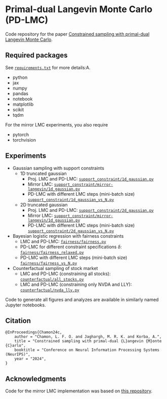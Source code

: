 # Primal-dual Langevin Monte Carlo (PD-LMC)

Code repository for the paper [Constrained sampling with primal-dual Langevin Monte Carlo](https://arxiv.org/abs/2411.00568).


## Required packages

See [`requirements.txt`](./requirements.txt) for more details:A.
- python
- jax
- numpy
- pandas
- notebook
- matplotlib
- scikit
- tqdm

For the mirror LMC experiments, you also require
- pytorch
- torchvision


## Experiments

- Gaussian sampling with support constraints
    - 1D truncated gaussian
        - Proj. LMC and PD-LMC: [`support_constraint/1d_gaussian.py`](./support_constraint/1d_gaussian.py)
        - Mirror LMC: [`support_constraint/mirror-langevin/1d_gaussian.py`](./support_constraint/mirror-langevin/1d_gaussian.py)
        - PD-LMC with different LMC steps (mini-batch size) [`support_constraint/1d_gaussian_vs_N.py`](./support_constraint/1d_gaussian_vs_N.py)
    - 2D truncated gaussian
        - Proj. LMC and PD-LMC: [`support_constraint/2d_gaussian.py`](./support_constraint/2d_gaussian.py)
        - Mirror LMC: [`support_constraint/mirror-langevin/1d_gaussian.py`](./support_constraint/mirror-langevin/2d_gaussian.py)
        - PD-LMC with different LMC steps (mini-batch size) [`support_constraint/2d_gaussian_vs_N.py`](./support_constraint/2d_gaussian_vs_N.py)
- Bayesian logistic regression with fairness constraints
    - LMC and PD-LMC: [`fairness/fairness.py`](./fairness/fairness.py)
    - PD-LMC for different constraint specifications $\delta$: [`fairness/fairness_relaxed.py`](./fairness/fairness_relaxed.py)
    - PD-LMC with different LMC steps (mini-batch size) [`fairness/fairness_vs_N.py`](./fairness/fairness_vs_N)
- Counterfactual sampling of stock market
    - LMC and PD-LMC (constraining all stocks): [`counterfactual/all_stocks.py`](./counterfactual/all_stocks.py)
    - LMC and PD-LMC (constraining only NVDA and LLY): [`counterfactual/nvda_lly.py`](./counterfactual/nvda_lly.py)

Code to generate all figures and analyzes are available in similarly named Jupyter notebooks.


## Citation

```
@InProceedings{Chamon24c,
    author = "Chamon, L. F. O. and Jaghargh, M. R. K. and Korba, A.",
    title = "Constrained sampling with primal-dual {L}angevin {M}onte {C}arlo",
    booktitle = "Conference on Neural Information Processing Systems (NeurIPS)",
    year = "2024",
}
```


## Acknowledgments

Code for the mirror LMC implementation was based on [this repository](https://github.com/vishwakftw/metropolis-adjusted-MLA).


